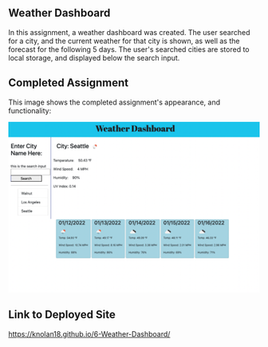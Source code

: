 ## Weather Dashboard

In this assignment, a weather dashboard was created. The user searched for a city, and the current weather for that city is shown, as well as the forecast for the following 5 days. The user's searched cities are stored to local storage, and displayed below the search input.

## Completed Assignment

This image shows the completed assignment's appearance, and functionality:

![screenshot of website](./Assets/Images/screenshot.jpeg)

## Link to Deployed Site

https://knolan18.github.io/6-Weather-Dashboard/

